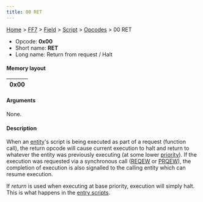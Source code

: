 ```yaml
---
title: 00 RET
---
```


[Home](../../../../Main%20Page.md.md) > [FF7](../../../../FF7.md) > [Field](../../../Field.md) > [Script](../../Script.md) > [Opcodes](../Opcodes.md) > 00 RET

-   Opcode: **0x00**
-   Short name: **RET**
-   Long name: Return from request / Halt

#### Memory layout

| 0x00 |
|------|

#### Arguments

None.

#### Description

When an [entity][]'s script is being executed as part of a request
(function call), the return opcode will cause current execution to halt
and return to whatever the entity was previously executing (at some
lower [priority][]). If the execution was requested via a synchronous
call ([REQEW][] or [PRQEW][]), the completion of execution is also
signalled to the calling entity which can resume execution.

If *return* is used when executing at base priority, execution will
simply halt. This is what happens in the [entry scripts][].

  [entity]: ../Entity.md "wikilink"
  [priority]: ../Priorities.md "wikilink"
  [REQEW]: 03%20REQEW.md "wikilink"
  [PRQEW]: 06%20PRQEW.md "wikilink"
  [entry scripts]: ../../Scripts/Entry%20script.md "wikilink"
